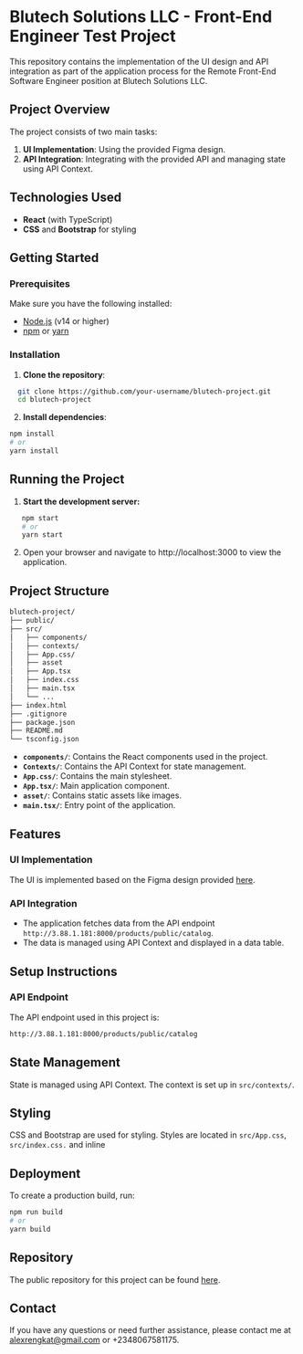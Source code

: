 # Blutech Solutions LLC - Front-End Engineer Test Project

This repository contains the implementation of the UI design and API integration as part of the application process for the Remote Front-End Software Engineer position at Blutech Solutions LLC.

## Project Overview

The project consists of two main tasks:

1. **UI Implementation**: Using the provided Figma design.
2. **API Integration**: Integrating with the provided API and managing state using API Context.

## Technologies Used

- **React** (with TypeScript)
- **CSS** and **Bootstrap** for styling

## Getting Started

### Prerequisites

Make sure you have the following installed:

- [Node.js](https://nodejs.org/) (v14 or higher)
- [npm](https://www.npmjs.com/) or [yarn](https://yarnpkg.com/)

### Installation

1. **Clone the repository**:

```sh
  git clone https://github.com/your-username/blutech-project.git
  cd blutech-project
```

2. **Install dependencies**:

```sh
npm install
# or
yarn install
```

## Running the Project

1. **Start the development server:**

```sh
   npm start
   # or
   yarn start
```

2. Open your browser and navigate to http://localhost:3000 to view the application.

## Project Structure

```sh
blutech-project/
├── public/
├── src/
│   ├── components/
│   ├── contexts/
│   ├── App.css/
│   ├── asset
│   ├── App.tsx
│   ├── index.css
│   ├── main.tsx
│   └── ...
├── index.html
├── .gitignore
├── package.json
├── README.md
└── tsconfig.json
```

- **`components/`**: Contains the React components used in the project.
- **`Contexts/`**: Contains the API Context for state management.
- **`App.css/`**: Contains the main stylesheet.
- **`App.tsx/`**: Main application component.
- **`asset/`**: Contains static assets like images.
- **`main.tsx/`**: Entry point of the application.

## Features

### UI Implementation

The UI is implemented based on the Figma design provided [here](https://www.figma.com/design/5YoDO1EKuVGMJK77g2CY43/Blutech-solution?node-id=425-359&t=fCesi5WRWJUPge5L-0).

### API Integration

- The application fetches data from the API endpoint `http://3.88.1.181:8000/products/public/catalog`.
- The data is managed using API Context and displayed in a data table.

## Setup Instructions

### API Endpoint

The API endpoint used in this project is:

```sh
http://3.88.1.181:8000/products/public/catalog
```

## State Management

State is managed using API Context. The context is set up in `src/contexts/`.

## Styling

CSS and Bootstrap are used for styling. Styles are located in `src/App.css`, `src/index.css.` and inline

## Deployment

To create a production build, run:

```sh
npm run build
# or
yarn build
```

## Repository

The public repository for this project can be found [here](https://github.com/Rengkat/Blutech-Solutions-Front-End-Engineer-Test-Project.git).

## Contact

If you have any questions or need further assistance, please contact me at alexrengkat@gmail.com or +2348067581175.
